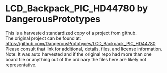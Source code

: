 
# LCD_Backpack_PIC_HD44780 by DangerousPrototypes  
This is a harvested standardized copy of a project from github.  
The original project can be found at:  
https://github.com/DangerousPrototypes/LCD_Backpack_PIC_HD44780  
Please consult that link for additional, details, files, and license information.  
Note: It was auto harvested and if the original repo had more than one board file or anything out of the ordinary the files here are likely not representative.  
    
